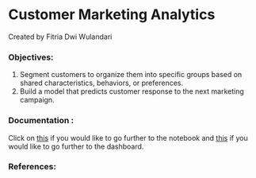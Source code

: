 # Customer Marketing Analytics

Created by Fitria Dwi Wulandari

### **Objectives**:
1. Segment customers to organize them into specific groups based on shared characteristics, behaviors, or preferences.
2. Build a model that predicts customer response to the next marketing campaign.

### **Documentation** : 
Click on [this](https://colab.research.google.com/drive/1g_zwHlj6uoL1CpoiOV1F5EbZNuz06yPR?usp=sharing) if you would like to go further to the notebook and [this](https://public.tableau.com/views/CustomerMarketingAnalytics/Summary?:language=en-US&publish=yes&:sid=&:display_count=n&:origin=viz_share_link) if you would like to go further to the dashboard.

### **References**:
